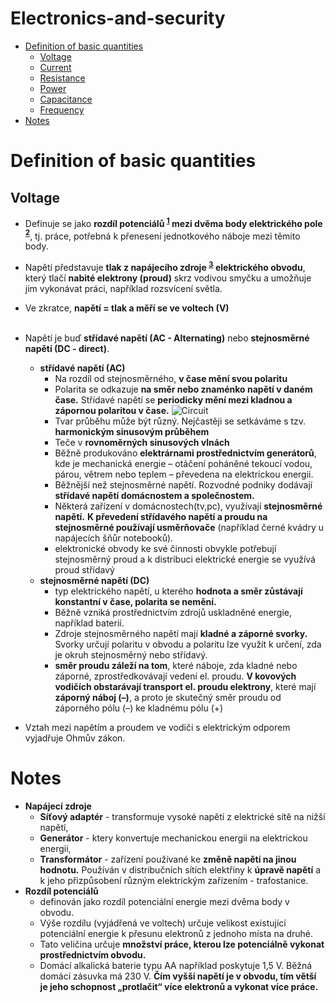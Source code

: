 # Electronics-and-security

- [Definition of basic quantities](#definition-of-basic-quantities)
  - [Voltage](#voltage)
  - [Current](#current)
  - [Resistance](#resistance)
  - [Power](#power)
  - [Capacitance](#capacitance)
  - [Frequency](#frequency)   
- [Notes](#notes)
 
# Definition of basic quantities

## Voltage
-  Definuje se jako **rozdíl potenciálů <sup>[1](#notes)</sup> mezi dvěma body elektrického pole <sup>[2](#notes)</sup>**, tj. práce, potřebná k přenesení jednotkového náboje mezi těmito body.
-  Napětí představuje **tlak z napájecího zdroje <sup>[3](#notes)</sup> elektrického obvodu**, který tlačí **nabité elektrony (proud)** skrz vodivou smyčku a umožňuje jim vykonávat práci, například rozsvícení světla.
-  Ve zkratce, **napětí = tlak a měří se ve voltech (V)**
<br/><br/>
- Napětí je buď **střídavé napětí (AC - Alternating)** nebo **stejnosměrné napětí (DC - direct)**.
  - **střídavé napětí (AC)**
    - Na rozdíl od stejnosměrného, **v čase mění svou polaritu**
    - Polarita se odkazuje **na směr nebo znaménko napětí v daném čase.** Střídavé napětí se **periodicky mění mezi kladnou a zápornou polaritou v čase.**
![Circuit](https://image2.slideserve.com/4247144/vlastnosti-st-dav-ho-proudu3-n.jpg)
    - Tvar průběhu může být různý. Nejčastěji se setkáváme s tzv. **harmonickým sinusovým průběhem**
    - Teče v **rovnoměrných sinusových vlnách**
    - Běžně produkováno **elektrárnami prostřednictvím generátorů**, kde je mechanická energie – otáčení poháněné tekoucí vodou, párou, větrem nebo teplem – převedena na elektrickou energii.
    - Běžnější než stejnosměrné napětí. Rozvodné podniky dodávají **střídavé napětí domácnostem a společnostem.**
    - Některá zařízení v domácnostech(tv,pc), využívají **stejnosměrné napětí.** **K převedení střídavého napětí a proudu na stejnosměrné používají usměrňovače** (například černé kvádry u napájecích šňůr notebooků).
    - elektronické obvody ke své činnosti obvykle potřebují stejnosměrný proud a k distribuci elektrické energie se využívá proud střídavý
  -  **stejnosměrné napětí (DC)**
     - typ elektrického napětí, u kterého **hodnota a směr zůstávají konstantní v čase, polarita se nemění.**
     - Běžně vzniká prostřednictvím zdrojů uskladněné energie, například baterií.
     - Zdroje stejnosměrného napětí mají **kladné a záporné svorky.** Svorky určují polaritu v obvodu a polaritu lze využít k určení, zda je okruh stejnosměrný nebo střídavý.
     - **směr proudu záleží na tom**, které náboje, zda kladné nebo záporné, zprostředkovávají vedení el. proudu. **V kovových vodičích obstarávají transport el. proudu elektrony**, které mají **záporný náboj (–)**, a proto je skutečný směr proudu od záporného pólu (–) ke kladnému pólu (+)
 
-  Vztah mezi napětím a proudem ve vodiči s elektrickým odporem vyjadřuje Ohmův zákon.


# Notes
- **Napájecí zdroje**
  - **Síťový adaptér** - transformuje vysoké napětí z elektrické sítě na nižší napětí,
  - **Generátor** - ktery konvertuje mechanickou energii na elektrickou energii,
  - **Transformátor** - zařízení používané ke **změně napětí na jinou hodnotu.** Používán v distribučních sítích elektřiny k **úpravě napětí** a k jeho přizpůsobení různým elektrickým zařízením - trafostanice.
- **Rozdíl potenciálů**
  - definován jako rozdíl potenciální energie mezi dvěma body v obvodu.
  - Výše rozdílu (vyjádřená ve voltech) určuje velikost existující potenciální energie k přesunu elektronů z jednoho místa na druhé.
  - Tato veličina určuje **množství práce, kterou lze potenciálně vykonat prostřednictvím obvodu.**
  - Domácí alkalická baterie typu AA například poskytuje 1,5 V. Běžná domácí zásuvka má 230 V. **Čím vyšší napětí je v obvodu, tím větší je jeho schopnost „protlačit“ více elektronů a vykonat více práce.**
